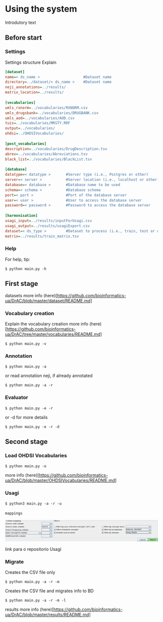 # Using the system
Introdutory text

## Before start
### Settings
Settings structure Explain

```ini
[dataset]
name=< ds_name > 					#Dataset name
directory=../dataset/< ds_name > 	#Dataset name
neji_annotations=../results/
matrix_location=../results/

[vocabularies]
umls_rxnorm=../vocabularies/RXNORM.csv
umls_drugsbank=../vocabularies/DRUGBANK.csv
umls_aod=../vocabularies/AOD.csv
tuis=../vocabularies/MRSTY.RRF
output=../vocabularies/
ohdsi=../OHDSIVocabularies/

[post_vocabularies]
description=../vocabularies/DrugDescription.tsv
abrev=../vocabularies/Abreviations.tsv
black_list=../vocabularies/BlackList.tsv

[database]
datatype=< datatype >       #Server type (i.e., Postgres or other)
server=< server >           #Server location (i.e., localhost or other)
database=< database >       #Database name to be used
schema=< schema >           #Database schema
port=< port >               #Port of the database server
user=< user >               #User to access the database server
password=< password >       #Password to access the database server

[harmonisation]
usagi_input=../results/inputForUsagi.csv
usagi_output=../results/usagiExport.csv
dataset=< ds_type >         #Dataset to process (i.e., train, test or other)
matrix=../results/train_matrix.tsv
```
### Help
For help, tip:

    $ python main.py -h
    
## First stage
datasets more info (here)[https://github.com/bioinformatics-ua/DrAC/blob/master/dataset/README.md]

### Vocabulary creation
Explain the vocabulary creation
more info (here)[https://github.com/bioinformatics-ua/DrAC/tree/master/vocabularies/README.md]

    $ python main.py -v
    
### Annotation
    $ python main.py -a
    
or read annotation neji, if already annotated
    
    $ python main.py -a -r

### Evaluator

    $ python main.py -e -r
    
or -d for more details
    
    $ python main.py -e -r -d
    
## Second stage
### Load OHDSI Vocabularies
    $ python main.py -o
    
more info (here)[https://github.com/bioinformatics-ua/DrAC/blob/master/OHDSIVocabularies/README.md]
    
### Usagi
    $ python3 main.py -a -r -u

    mappings

<p align="center"><img src="https://github.com/bioinformatics-ua/DrAC/blob/master/images/UsagiConf.png" alt="UsagiConf"  border="0" /></p>

link para o repositorio Usagi

### Migrate
Creates the CSV file only
    
    $ python main.py -a -r -m

Creates the CSV file and migrates info to BD
    
    $ python main.py -a -r -m -l

results more info (here)[https://github.com/bioinformatics-ua/DrAC/blob/master/results/README.md]
